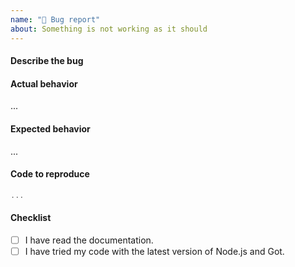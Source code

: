 ```yaml
---
name: "🐞 Bug report"
about: Something is not working as it should
---
```

#### Describe the bug

<!-- A clear and concise description of what the bug is. -->
#### Actual behavior

...

#### Expected behavior

...

#### Code to reproduce

```js
...
```

#### Checklist

- [ ] I have read the documentation.
- [ ] I have tried my code with the latest version of Node.js and Got.
